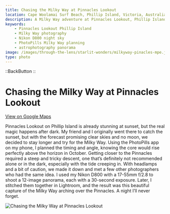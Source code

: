 ```yaml
---
title: Chasing the Milky Way at Pinnacles Lookout
location: Cape Woolamai Surf Beach, Phillip Island, Victoria, Australia
description: A Milky Way adventure at Pinnacles Lookout, Phillip Island—sunset, steep trails, careful planning, and a stitched 12-shot panorama under the stars.
keywords:
    - Pinnacles Lookout Phillip Island
    - Milky Way photography
    - Nikon D800 night sky
    - PhotoPills Milky Way planning
    - astrophotography panorama
image: /images/through-the-lens/starlit-wonders/milkyway-pinacles-mpe.jpg
type: photo
---
```


::BackButton
::

# Chasing the Milky Way at Pinnacles Lookout

<a href="https://www.google.com/maps/search/?api=1&query=Pinnacles+Lookout,+Phillip+Island,+Victoria,+Australia" target="_blank" rel="noopener noreferrer">View on Google Maps</a>

Pinnacles Lookout on Phillip Island is already stunning at sunset, but the real magic happens after dark. My friend and I originally went there to catch the sunset, but with the forecast promising clear skies and no moon, we decided to stay longer and try for the Milky Way. Using the PhotoPills app on my phone, I planned the timing and angle, knowing the core would rise perfectly above the horizon in October. Getting closer to the Pinnacles required a steep and tricky descent, one that’s definitely not recommended alone or in the dark, especially with the tide creeping in. With headlamps and a bit of caution, we made it down and met a few other photographers who had the same idea. I used my Nikon D800 with a 17-55mm f/2.8 to shoot a 12-image panorama, each with a 30-second exposure. Later, I stitched them together in Lightroom, and the result was this beautiful capture of the Milky Way arching over the Pinnacles. A night I’ll never forget.

![Chasing the Milky Way at Pinnacles Lookout](/images/through-the-lens/starlit-wonders/milkyway-pinacles-mpe.jpg)

<div class="mb-8"></div>
